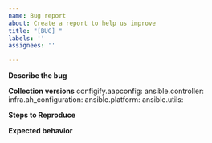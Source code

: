 ```yaml
---
name: Bug report
about: Create a report to help us improve
title: "[BUG] "
labels: ''
assignees: ''

---
```


**Describe the bug**


**Collection versions**
configify.aapconfig: 
ansible.controller: 
infra.ah_configuration: 
ansible.platform: 
ansible.utils: 

**Steps to Reproduce**


**Expected behavior**

